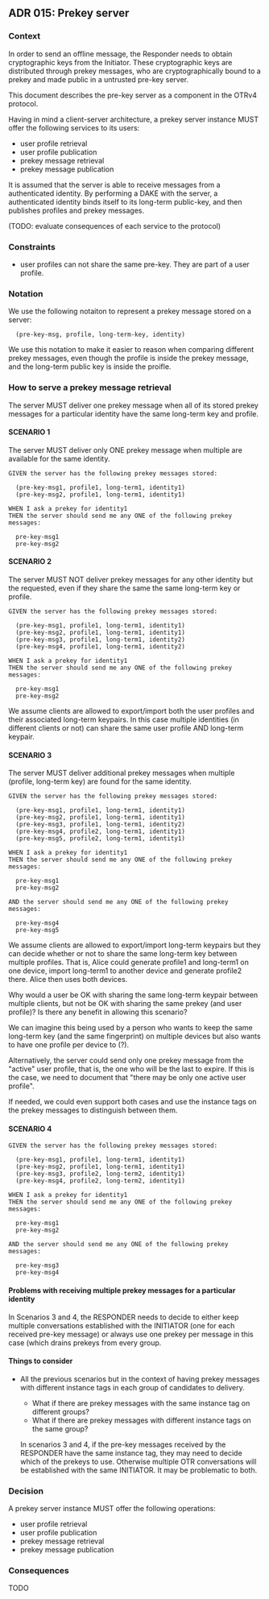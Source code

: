 ## ADR 015: Prekey server

### Context

In order to send an offline message, the Responder needs to obtain
cryptographic keys from the Initiator. These cryptographic keys are
distributed through prekey messages, who are cryptographically bound
to a prekey and made public in a untrusted pre-key server.

This document describes the pre-key server as a component in the OTRv4 protocol.

Having in mind a client-server architecture, a prekey server instance MUST
offer the following services to its users:

- user profile retrieval
- user profile publication
- prekey message retrieval
- prekey message publication

It is assumed that the server is able to receive messages from a
authenticated identity. By performing a DAKE with the server, a
authenticated identity binds itself to its long-term public-key,
and then publishes profiles and prekey messages.

(TODO: evaluate consequences of each service to the protocol)

### Constraints

- user profiles can not share the same pre-key. They are part of a user profile.

### Notation

We use the following notaiton to represent a prekey message stored on a server:

      (pre-key-msg, profile, long-term-key, identity)

We use this notation to make it easier to reason when comparing different
prekey messages, even though the profile is inside the prekey message, and the
long-term public key is inside the proifle.

### How to serve a prekey message retrieval

The server MUST deliver one prekey message when all of its stored prekey messages
for a particular identity have the same long-term key and profile.

#### SCENARIO 1

The server MUST deliver only ONE prekey message when multiple
are available for the same identity.

    GIVEN the server has the following prekey messages stored:

      (pre-key-msg1, profile1, long-term1, identity1)
      (pre-key-msg2, profile1, long-term1, identity1)

    WHEN I ask a prekey for identity1
    THEN the server should send me any ONE of the following prekey messages:

      pre-key-msg1
      pre-key-msg2


#### SCENARIO 2

The server MUST NOT deliver prekey messages for any other identity but the
requested, even if they share the same the same long-term key or profile.

    GIVEN the server has the following prekey messages stored:

      (pre-key-msg1, profile1, long-term1, identity1)
      (pre-key-msg2, profile1, long-term1, identity1)
      (pre-key-msg3, profile1, long-term1, identity2)
      (pre-key-msg4, profile1, long-term1, identity2)

    WHEN I ask a prekey for identity1
    THEN the server should send me any ONE of the following prekey messages:

      pre-key-msg1
      pre-key-msg2


We assume clients are allowed to export/import both the user profiles and their
associated long-term keypairs. In this case multiple identities (in different
clients or not) can share the same user profile AND long-term keypair.

#### SCENARIO 3

The server MUST deliver additional prekey messages when multiple
(profile, long-term key) are found for the same identity.

    GIVEN the server has the following prekey messages stored:

      (pre-key-msg1, profile1, long-term1, identity1)
      (pre-key-msg2, profile1, long-term1, identity1)
      (pre-key-msg3, profile1, long-term1, identity2)
      (pre-key-msg4, profile2, long-term1, identity1)
      (pre-key-msg5, profile2, long-term1, identity1)

    WHEN I ask a prekey for identity1
    THEN the server should send me any ONE of the following prekey messages:

      pre-key-msg1
      pre-key-msg2

    AND the server should send me any ONE of the following prekey messages:

      pre-key-msg4
      pre-key-msg5


We assume clients are allowed to export/import long-term keypairs but they can
decide whether or not to share the same long-term key between multiple profiles.
That is, Alice could generate profile1 and long-term1 on one device, import
long-term1 to another device and generate profile2 there. Alice then uses
both devices.

Why would a user be OK with sharing the same long-term keypair between multiple
clients, but not be OK with sharing the same prekey (and user profile)? Is there
any benefit in allowing this scenario?

We can imagine this being used by a person who wants to keep the same long-term
key (and the same fingerprint) on multiple devices but also wants to have one
profile per device to (?).

Alternatively, the server could send only one prekey message from the "active"
user profile, that is, the one who will be the last to expire. If this is the
case, we need to document that "there may be only one active user profile".

If needed, we could even support both cases and use the instance tags on the
prekey messages to distinguish between them.


#### SCENARIO 4

    GIVEN the server has the following prekey messages stored:

      (pre-key-msg1, profile1, long-term1, identity1)
      (pre-key-msg2, profile1, long-term1, identity1)
      (pre-key-msg3, profile2, long-term2, identity1)
      (pre-key-msg4, profile2, long-term2, identity1)

    WHEN I ask a prekey for identity1
    THEN the server should send me any ONE of the following prekey messages:

      pre-key-msg1
      pre-key-msg2

    AND the server should send me any ONE of the following prekey messages:

      pre-key-msg3
      pre-key-msg4

#### Problems with receiving multiple prekey messages for a particular identity

In Scenarios 3 and 4, the RESPONDER needs to decide to either keep multiple
conversations established with the INITIATOR (one for each received pre-key
message) or always use one prekey per message in this case (which drains
prekeys from every group.

#### Things to consider

- All the previous scenarios but in the context of having prekey messages
  with different instance tags in each group of candidates to delivery.

   * What if there are prekey messages with the same instance tag on different groups?
   * What if there are prekey messages with different instance tags on the same group?

  In scenarios 3 and 4, if the pre-key messages received by the RESPONDER have
  the same instance tag, they may need to decide which of the prekeys to use.
  Otherwise multiple OTR conversations will be established with the same
  INITIATOR. It may be problematic to both.


### Decision

A prekey server instance MUST offer the following operations:

- user profile retrieval
- user profile publication
- prekey message retrieval
- prekey message publication

### Consequences

TODO
